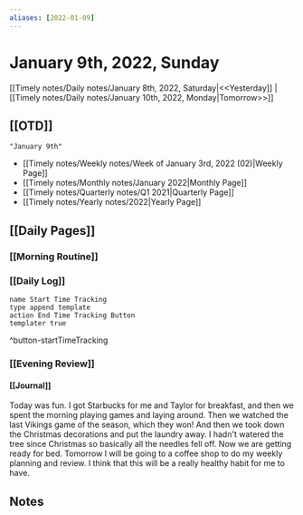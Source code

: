 ```yaml
---
aliases: [2022-01-09]
---
```


# January 9th, 2022, Sunday

[[Timely notes/Daily notes/January 8th, 2022, Saturday|<<Yesterday]] | [[Timely notes/Daily notes/January 10th, 2022, Monday|Tomorrow>>]]

## [[OTD]]

```query
"January 9th"
```
- [[Timely notes/Weekly notes/Week of January 3rd, 2022 (02)|Weekly Page]]
- [[Timely notes/Monthly notes/January 2022|Monthly Page]]
- [[Timely notes/Quarterly notes/Q1 2021|Quarterly Page]]
- [[Timely notes/Yearly notes/2022|Yearly Page]]

## [[Daily Pages]]

### [[Morning Routine]]

### [[Daily Log]]

```button
name Start Time Tracking
type append template
action End Time Tracking Button
templater true
```
^button-startTimeTracking

### [[Evening Review]]

#### [[Journal]]

Today was fun. I got Starbucks for me and Taylor for breakfast, and then we spent the morning playing games and laying around. Then we watched the last Vikings game of the season, which they won! And then we took down the Christmas decorations and put the laundry away. I hadn't watered the tree since Christmas so basically all the needles fell off. Now we are getting ready for bed. Tomorrow I will be going to a coffee shop to do my weekly planning and review. I think that this will be a really healthy habit for me to have.

## Notes
